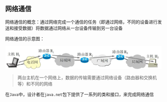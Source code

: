 ## 网络通信

网络通信的概念：通过网络完成一个通信的任务（即通过网络，不同的设备进行发送和接受数据）将数据通过网络从一台设备传输到另一台设备

网络通信的示意图：

![image-20250427153735363](..\assets\image-20250427153735363.png)

> 两台主机在一个网络上，数据的传输需要通过网络设备（路由器和交换机等）和不同的网络

在`Java`中，设计者在`java.net`包下提供了一系列的类和接口，来完成网络通信